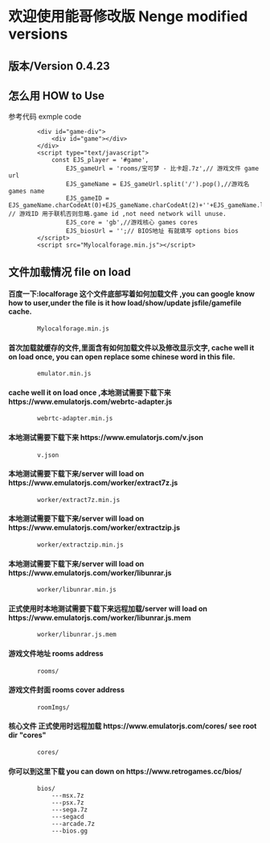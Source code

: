 <h1>欢迎使用能哥修改版 Nenge modified versions</h1>
<h2>版本/Version 0.4.23</h2>
<h2>怎么用 HOW to Use</h2>
  <p>参考代码 exmple code</p>

```
        <div id="game-div">
            <div id="game"></div>
        </div>
        <script type="text/javascript">
            const EJS_player = '#game',
                EJS_gameUrl = 'rooms/宝可梦 - 比卡超.7z',// 游戏文件 game url
                EJS_gameName = EJS_gameUrl.split('/').pop(),//游戏名 games name
                EJS_gameID = EJS_gameName.charCodeAt(0)+EJS_gameName.charCodeAt(2)+''+EJS_gameName.length, // 游戏ID 用于联机否则忽略.game id ,not need network will unuse.
                EJS_core = 'gb',//游戏核心 games cores
                EJS_biosUrl = '';// BIOS地址 有就填写 options bios 
        </script>
        <script src="Mylocalforage.min.js"></script>
```

<h2>文件加载情况 file on load</h2>

<h4>百度一下:localforage 这个文件底部写着如何加载文件 ,you can google know how to user,under the file is it how load/show/update  jsfile/gamefile cache.</h4>

```
        Mylocalforage.min.js
```

<h4>首次加载就缓存的文件,里面含有如何加载文件以及修改显示文字, cache well it on load once, you can open replace some chinese word in this file.</h4>

```
        emulator.min.js
```
<h4> cache well it on load once ,本地测试需要下载下来 https://www.emulatorjs.com/webrtc-adapter.js</h4>

```
        webrtc-adapter.min.js
```
<h4>本地测试需要下载下来 https://www.emulatorjs.com/v.json</h4>

```
        v.json
```
<h4>本地测试需要下载下来/server will load on https://www.emulatorjs.com/worker/extract7z.js</h4>

```
        worker/extract7z.min.js
```
<h4>本地测试需要下载下来/server will load on https://www.emulatorjs.com/worker/extractzip.js</h4>

```
        worker/extractzip.min.js
```
<h4>本地测试需要下载下来/server will load on https://www.emulatorjs.com/worker/libunrar.js</h4>

```
        worker/libunrar.min.js
```
<h4>正式使用时本地测试需要下载下来远程加载/server will load on https://www.emulatorjs.com/worker/libunrar.js.mem</h4>

```
        worker/libunrar.js.mem
```
<h4>游戏文件地址 rooms address</h4>

```
        rooms/
```
<h4>游戏文件封面 rooms cover address</h4>

```
        roomImgs/
```
<h4>核心文件  正式使用时远程加载 https://www.emulatorjs.com/cores/ see root dir "cores"</h4>

```
        cores/
```
<h4>你可以到这里下载 you can down on https://www.retrogames.cc/bios/</h4>

```
        bios/  
            ---msx.7z 
            ---psx.7z
            ---sega.7z
            ---segacd
            ---arcade.7z
            ---bios.gg

```
